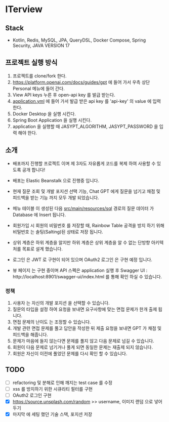 ﻿# ITerview

## Stack
- Kotlin, Redis, MySQL, JPA, QueryDSL, Docker Compose, Spring Security, JAVA VERSION 17

## 프로젝트 실행 방식
1. 프로젝트를 clone/fork 한다.
2. https://platform.openai.com/docs/guides/gpt 에 들어 가서 우측 상단 Personal 메뉴에 들어 간다.
3. View API keys 누른 후 open-api key 를 발급 받는다.
4. [application.yml](src%2Fmain%2Fresources%2Fapplication.yml) 에 들어 가서 발급 받은 api key 를 'api-key' 의 value 에 입력 한다.
5. Docker Desktop 을 실행 시킨다.
6. Spring Boot Application 을 실행 시킨다.
7. application 을 실행할 때 JASYPT_ALGORITHM, JASYPT_PASSWORD 을 입력 해야 한다.

## 소개
- 배포까지 진행할 프로젝트 이며 제 3자도 자유롭게 코드를 복제 하여 사용할 수 있도록 공개 합니다!

- 배포는 Elastic Beanstalk 으로 진행중 입니다.

- 현재 질문 조회 및 개발 포지션 선택 기능, Chat GPT 에게 질문을 넘기고 채점 및 피드백을 받는 기능 까지 모두 개발 되었습니다.

- 메뉴 테이블 이 생성된 다음 [src/main/resources/sql](src%2Fmain%2Fresources%2Fsql) 경로의 질문 데이터 가 Database 에 Insert 됩니다.

- 회원가입 시 회원의 비밀번호 를 저장할 때, Rainbow Table 공격을 방지 하기 위해 비밀번호 는 솔팅(Salting)된 상태로 저장 됩니다.

- 상위 계층은 하위 계층을 알지만 하위 계층은 상위 계층을 알 수 없는 단방향 아키텍처를 목표로 설계 했습니다.

- 로그인 은 JWT 로 구현이 되어 있으며 OAuth2 로그인 은 구현 예정 입니다.

- 뷰 페이지 는 구현 중이며 API 스펙은 application 실행 후 Swagger UI : http://localhost:8901/swagger-ui/index.html 를 통해 확인 하실 수 있습니다.

### 정책
1. 사용자 는 자신의 개발 포지션 을 선택할 수 있습니다.
2. 질문의 타입을 설정 하여 요청을 보내면 요구사항에 맞는 면접 문제가 한개 출제 됩니다. 
3. 면접 문제의 난이도 는 조정할 수 있습니다. 
4. 개발 관련 면접 문제를 풀고 답안을 작성한 뒤 제출 요청을 보내면 GPT 가 채점 및 피드백을 해줍니다. 
5. 문제가 마음에 들지 않는다면 문제를 풀지 않고 다음 문제로 넘길 수 있습니다. 
6. 회원이 다음 문제로 넘기거나 풀게 되면 동일한 문제는 재출제 되지 않습니다. 
7. 회원은 자신이 이전에 풀었던 문제를 다시 확인 할 수 있습니다.

## TODO
- [ ] refactoring 및 분해로 인해 깨지는 test case 를 수정
- [ ] xss 를 방지하기 위한 시큐리티 필터를 구현
- [ ] OAuth2 로그인 구현
- [x] https://source.unsplash.com/random >> username, 이미지 랜덤 으로 넣어두기
- [x] 마지막 에 세팅 했던 기술 스택, 포지션 저장